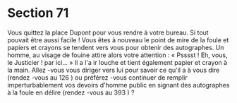 # Section 71

Vous quittez la place Dupont pour vous rendre à votre bureau. Si tout pouvait être  aussi
facile ! Vous êtes à nouveau le point de mire de la foule et papiers et crayons se tendent
vers vous pour obtenir des autographes. Un homme, au visage de fouine attire alors votre
attention : « Psssst ! Eh, vous, le Justicier ! par ici... » Il a l'a ir louche et tient également
papier et crayon à la main. Allez -vous vous diriger vers lui pour savoir ce qu'il a à vous
dire (rendez -vous au  126 ) ou préférez -vous continuer de remplir imperturbablement vos
devoirs d'homme public  en signant des autographes à la foule en délire (rendez -vous au
393 ) ?